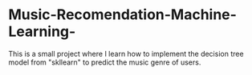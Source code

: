 # Music-Recomendation-Machine-Learning-
This is a small project where I learn how to implement the decision tree model from "skllearn" to predict the music genre of users.
